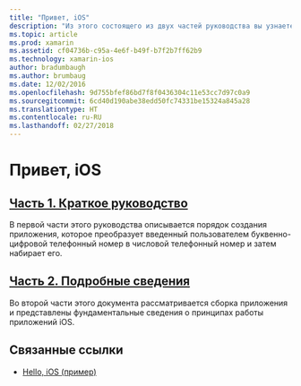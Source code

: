 ```yaml
---
title: "Привет, iOS"
description: "Из этого состоящего из двух частей руководства вы узнаете, как создать базовое приложение Xamarin.iOS в Visual Studio для Mac или Visual Studio. Вы также получите представление об основах разработки приложений iOS с помощью Xamarin. В нем рассматриваются средства, понятия и действия, необходимые для создания и развертывания приложения Xamarin.iOS."
ms.topic: article
ms.prod: xamarin
ms.assetid: cf04736b-c95a-4e6f-b49f-b7f2b7ff62b9
ms.technology: xamarin-ios
author: bradumbaugh
ms.author: brumbaug
ms.date: 12/02/2016
ms.openlocfilehash: 9d755bfef86bd7f8f0436304c11e53cc7d97c0a9
ms.sourcegitcommit: 6cd40d190abe38edd50fc74331be15324a845a28
ms.translationtype: HT
ms.contentlocale: ru-RU
ms.lasthandoff: 02/27/2018
---
```

# <a name="hello-ios"></a>Привет, iOS

##  <a name="part-1-quickstartiosget-startedhello-ioshello-ios-quickstartmd"></a>[Часть 1. Краткое руководство](~/ios/get-started/hello-ios/hello-ios-quickstart.md)

В первой части этого руководства описывается порядок создания приложения, которое преобразует введенный пользователем буквенно-цифровой телефонный номер в числовой телефонный номер и затем набирает его.

##  <a name="part-2-deep-diveiosget-startedhello-ioshello-ios-deepdivemd"></a>[Часть 2. Подробные сведения](~/ios/get-started/hello-ios/hello-ios-deepdive.md)

Во второй части этого документа рассматривается сборка приложения и представлены фундаментальные сведения о принципах работы приложений iOS.


## <a name="related-links"></a>Связанные ссылки

- [Hello, iOS (пример)](https://developer.xamarin.com/samples/monotouch/Hello_iOS/)

